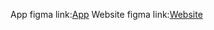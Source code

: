 App figma link:[App](https://www.figma.com/design/sho41Mb3WWkAEJdapztTMH/Letterboxd-Wireframe?node-id=0-1&t=vRe8TCAliYZmxPyH-1)
Website figma link:[Website](https://www.figma.com/design/aQDLfc8SHnOqNVO5sJqKRT/Letterboxd-web?node-id=0-1&t=dCeSAWVNh21YEM0x-1)
